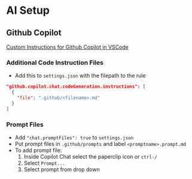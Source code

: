 # AI Setup

## Github Copilot

[Custom Instructions for Github Copilot in VSCode](https://code.visualstudio.com/docs/copilot/copilot-customization)

### Additional Code Instruction Files

- Add this to `settings.json` with the filepath to the rule

```json
"github.copilot.chat.codeGeneration.instructions": [
  {
    "file": ".github/<filename>.md"
  }
]
```

### Prompt Files

- Add `"chat.promptFiles": true` to `settings.json`
- Put prompt files in `.github/prompts` and label `<promptname>.prompt.md`
- To add prompt file:
  1. Inside Copilot Chat select the paperclip icon or `ctrl-/`
  2. Select `Prompt...`
  3. Select prompt from drop down